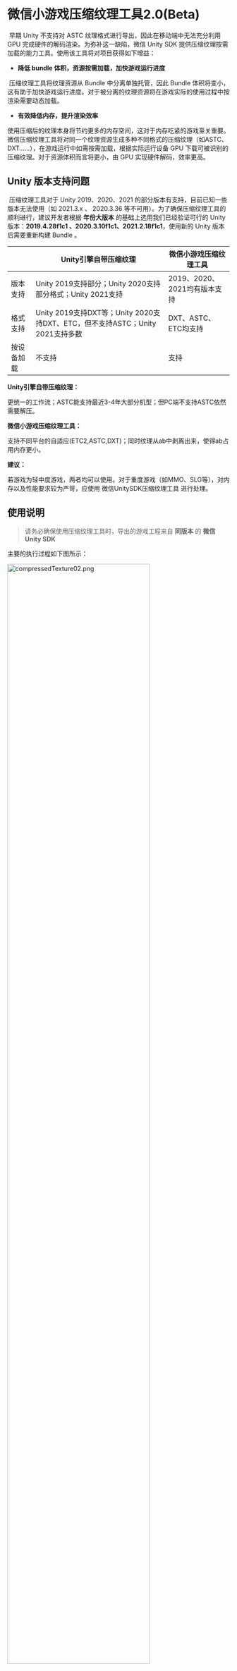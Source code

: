 # 微信小游戏压缩纹理工具2.0(Beta)

​		早期 Unity 不支持对 ASTC 纹理格式进行导出，因此在移动端中无法充分利用 GPU 完成硬件的解码渲染。为弥补这一缺陷，微信 Unity SDK 提供压缩纹理按需加载的能力工具。使用该工具将对项目获得如下增益：

- **降低 bundle 体积，资源按需加载，加快游戏运行进度**

​		压缩纹理工具将纹理资源从 Bundle 中分离单独托管，因此 Bundle 体积将变小，这有助于加快游戏运行进度。对于被分离的纹理资源将在游戏实际的使用过程中按渲染需要动态加载。

- **有效降低内存，提升渲染效率**

​		使用压缩后的纹理本身将节约更多的内存空间，这对于内存吃紧的游戏至关重要。微信压缩纹理工具将对同一个纹理资源生成多种不同格式的压缩纹理（如ASTC、DXT……），在游戏运行中如需按需加载，根据实际运行设备 GPU 下载可被识别的压缩纹理。对于资源体积而言将更小，由 GPU 实现硬件解码，效率更高。



## Unity 版本支持问题

​		压缩纹理工具对于 Unity 2019、2020、2021 的部分版本有支持，目前已知一些版本无法使用（如 2021.3.x 、 2020.3.36 等不可用）。为了确保压缩纹理工具的顺利进行，建议开发者根据 **年份大版本** 的基础上选用我们已经验证可行的 Unity 版本：**2019.4.28f1c1 、2020.3.10f1c1、2021.2.18f1c1**，使用新的 Unity 版本后需要重新构建 Bundle 。

|            | Unity引擎自带压缩纹理                                        | 微信小游戏压缩纹理工具       |
| ---------- | ------------------------------------------------------------ | ---------------------------- |
| 版本支持   | Unity 2019支持部分；Unity 2020支持部分格式；Unity 2021支持   | 2019、2020、2021均有版本支持 |
| 格式支持   | Unity 2019支持DXT等；Unity 2020支持DXT、ETC，但不支持ASTC；Unity 2021支持多数 | DXT、ASTC、ETC均支持         |
| 按设备加载 | 不支持                                                       | 支持                         |

**Unity引擎自带压缩纹理：**

​		更统一的工作流；ASTC能支持最近3-4年大部分机型；但PC端不支持ASTC依然需要解压。

**微信小游戏压缩纹理工具：**

​		支持不同平台的自适应(ETC2,ASTC,DXT)；同时纹理从ab中剥离出来，使得ab占用内存更小。

**建议：**

​		若游戏为轻中度游戏，两者均可以使用。对于重度游戏（如MMO、SLG等），对内存以及性能要求较为严苛，应使用 微信UnitySDK压缩纹理工具 进行处理。



## 使用说明

> 请务必确保使用压缩纹理工具时，导出的游戏工程来自 **同版本** 的 **微信 Unity SDK**

主要的执行过程如下图所示：

<img src="../image/compressedTexture02.png" alt="compressedTexture02.png" width="80%" />

### 1.安装 Node.js

​		下载并安装 [Node.JS](https://nodejs.org/en/) 并检查环境变量是否生效。

### 2.构建 Bundle 文件

​		项目中若使用 bundle 文件，需先构建 AB包。请勿开启 crc 对 bundle 进行校验。

#### 构建前的纹理格式配置说明：

​		纹理资源的 `WebGL Settings` 的 `Format` 配置项支持列表：

| Format                      | 支持情况     |                                      |
| --------------------------- | ------------ | ------------------------------------ |
| R 8 / R 16 bit              | 支持         |                                      |
| RGBA Crunched DXT5\|BC3     | 不支持       |                                      |
| RGB Crunched DXT1\|BC1      | 不支持       |                                      |
| RGBA Compressed DXT5\|BC3   | 支持         |                                      |
| RGB Compressed DXT1\|BC1    | 支持         |                                      |
| Alpha 8                     | 支持         |                                      |
| RGBA Compressed ETC2 8 bits | 不支持       |                                      |
| RGB Compressed ETC2 4 bits  | 支持         |                                      |
| RGB Compressed ETC 4 bits   | **请勿使用** | 资源占位符专用，全游戏工程请勿使用！ |
| **ASTC 请参考配置说明**     | -            | -                                    |
| RGB(A) Compressed BC7       | 支持         |                                      |
| RGBA 32 bit                 | 支持         |                                      |

#### ASTC格式配置说明：

​		ASTC 是多数移动设备中游戏运行的主要支持的纹理格式，因此也是微信小游戏环境下主要使用到的压缩的纹理资源。

​		在 2021版本 Unity 纹理资源的  `WebGL Settings` 的 `Format` 配置项中，工具支持识别 **RGB(A) Compressed ASTC 8x8、6x6、5x5、4x4 block** 这三种压缩格式，其余格式请勿设置，并且不支持 ASTC HDR 系列的格式。

​		若以上述4种格式配置后，最终生成的多份格式资源中，ASTC 资源将保持对应的 Block Size。值得注意的是，默认推荐使用 Block Size 8x8 格式，4x4 最清晰内存占用也会升高，开发者应根据实际调试后运行效果按需配置。

### 3.导出游戏

​		点击`微信小游戏 - 转换小游戏 - 导出WEBGL并转化为小游戏` 导出游戏工程。请注意！任何时候当 微信Unity SDK 更新后，均需要重新执行该步骤（导出游戏工程）再使用同版本的压缩纹理工具完成后续操作，**不可混版本使用**。

### 4.执行压缩纹理

​		点击 `微信小游戏 - 包体瘦身--压缩纹理` ，可点击 `打开bundle配置面板` 查看识别情况，并按需忽略部分不希望执行压缩纹理的bundle资源，点击 `处理资源` 开始处理。

​		`调试模式` 将只生成 ASTC 格式（开发者工具中使用PNG资源，移动设备使用 ASTC格式资源），调试结束后可再次选用`全量模式`（默认采用增量逻辑不会额外增加处理时间）

​		该步骤根据项目实际情况不同，处理时间也会有差异，执行完成后请留意控制台提示信息，不可存在多个警告消息。

<img src="../image/cm-texture1.png" alt="avatar" width="50%" />

### 5.上传CDN

​		执行完上述步骤后，将 `webgl-min` 目录中的资源上传至 CDN 服务器中，如 Assets 目录、StreamingAssets目录、xxx.webgl.data.unityweb.bin.txt 等文件。



## WebGL2.0 支持说明

​		微信纹理压缩已支持WebGL2.0模式下的Gamma与Linear颜色空间渲染，但仅支持2019、2020、2021 3个年限中部分版本，其中2019必须使用Unity与微信合作的[Instant Game版本](UnityVersion.md#基于2019429)，其余年限跟随微信纹理压缩支持版本进行选择。



## 新版本异常回退说明

​		微信纹理压缩升级了全新的内核程序，尽管发布前进行了多数Unity年限版本与常见机型的测试，目前仍处于初期测试使用，若使用期间存在异常影响正常的游戏发布可前往issues提出问题，并使用[上一代稳定版微信纹理压缩包（旧）](../tools/minigame.texturecompressed.backup.unitypackage)导入工程后采用旧版本完成游戏发布。旧版本使用指引请参阅：[微信压缩纹理使用说明（旧）](https://github.com/wechat-miniprogram/minigame-unity-webgl-transform/blob/37ee6bf04443ac37c81571f60d43f9ca6e6c21c8/Design/CompressedTexture.md)



## 原理解释

​		微信纹理压缩工具底层原理是将bundle内纹理资源分离，将资源指针替换至原bundle内，分离出的资源将被处理成多种不同GPU所支持的纹理格式托管至CDN中，游戏实际运行时将劫持渲染时根据资源指针以及当前设备GPU所支持的纹理格式进行远程加载，成功加载立即上传GPU后将从系统内存释放。这样的工作原理即做到了不同硬件所支持的纹理格式按需加载，又相比于bundle全部加载至内存时占用过多的系统内存。经过微信小游戏团队测试，该工具能够降低游戏的运行时内存情况，不同的游戏之间使用的场景、纹理差异降低值是不相同的。



## Q&A

### 1.生成的纹理太大

​		PC端上预览的时候展示的是PNG图片会比较大，手机上用的是带txt后缀的，如astc.txt, 这些文件压缩率很高，注意正式环境CDN一定要开启Brotli或者Gzip，这样加载的时候纹理就会很小。速度快很多。建议优先使用Brotli。

### 2.资源上传至CDN的注意事项

​		上传至CDN时，请注意要按二进制传输，强制storebinary，如果按文本传输也会出现加载回来的图片成黑色。

### 3.非4倍数的资源处理底层逻辑

​		移动设备中大多数使用 ASTC 作为主要的纹理资源格式，ASTC 是不受纹理资源高宽影响的，因此非 4 倍数底层逻辑处理并不会对移动设备上的表现有差异。而对于 DXT 格式是 PC 小游戏中主要的纹理资源格式，该格式是要求高宽必须为 4 的倍数，微信纹理压缩工具在资源处理的过程中识别了资源能否正确的被压缩处理，并在渲染期间做了兜底的渲染策略，在 PC 的表现上，若资源支持以 DXT 格式，则将采用 DXT 渲染，否则遵循兜底策略，其格式优先级为： ASTC、ETC2、DXT、PNG，最差的情况将使用 PNG 格式渲染。

### 4.Node.js异常处理

​		压缩纹理工具执行需要依赖 Node.js 解释器，若执行前已安装 Node.js 但执行时提示未找到则需手动填入本机 Node.js 路径。请将 Node.js 的绝对路径填写至 `Assets/WX-WASM-SDK/Editor/TextureEditor/WXAssetsTextTools.cs` 文件的 `NODE_PATH` 变量中。若开发者使用API调用执行，可对该变量进行直接赋值。



## 微信压缩纹理API介绍

​		为方便开发者构建个性化的工程导出能力，微信压缩纹理工具提供了相应的 API 调用接口，开发者可以在游戏内自助构建游戏导出脚本，完成发布上传前的自动化操作。

> 提示：为简化调用，忽略ab、工程路径等数据均来自面板配置此处不提供相应参数传入，面板配置后将被存盘记录无需每次执行前进行配置。

### WXAssetsTextTools.CompressText( ... )

​		void WXAssetsTextTools.CompressText(Action<bool, string> complete = null, string bundleDir = null, string outBundleDir = null, bool debug = false, bool force = false)

#### 说明

​		执行微信压缩纹理流程，该函数为异步函数。该方法对应【包体瘦身--压缩纹理】面板中「处理资源」按钮的执行，其中小游戏工程导出目录路径来自【转换小游戏】面板中配置。

#### 参数

| 参数         | 类型   | 说明                                                         |
| ------------ | ------ | ------------------------------------------------------------ |
| complete     | Action | 执行结束的回调函数，形参1(bool) 返回执行是否成功，形参2(string)返回执行错误时的错误提示信息。 |
| bundleDir    | string | 可缺省，若存在独立的AB包目录，则此处填写目录的绝对路径。     |
| outBundleDir | string | 可缺省，若填写bundleDir则不可省略，独立AB包处理后的输出目录。 |
| debug        | bool   | 可缺省，默认全量生成(false)，true时仅生成ASTC格式纹理。      |
| force        | bool   | 可缺省，默认遵循增量逻辑(false)，true时将强制生成（已生成资源仍然生成并覆盖）。 |

例子：

```c#
WXAssetsTextTools.CompressText((result, msg) =>
  {
    if (result)
    {
      Debug.Log("微信压缩纹理转换完成！");
    }else{
      Debug.LogError(msg);
    }
  }, 
  null, 
  null, 
  false,
  false);
```



### WXAssetsTextTools.GetAssetBundles( ... )

​		void WXAssetsTextTools.GetAssetBundles(Action<string[]> callback = null, string bundleDir = null)

#### 说明

​		获取微信压缩纹理工具所能扫描到的符合条件的AB包路径数组。相同参数情况下，所扫描到的资源列表则为实际可被执行处理的资源。

#### 参数

| 参数      | 类型   | 说明                                                         |
| --------- | ------ | ------------------------------------------------------------ |
| callback  | Action | 扫描结束的回调函数，形参(string[]) 返回扫描到的ab包资源绝对路径。 |
| bundleDir | string | 可缺省，若存在独立的AB包目录，则此处填写目录的绝对路径。     |
